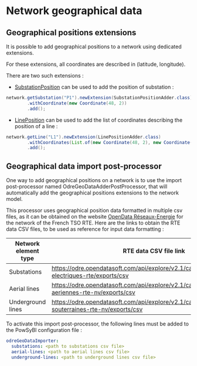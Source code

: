 Network geographical data
=========================

Geographical positions extensions
---------------------------------

It is possible to add geographical positions to a network using dedicated extensions.

For these extensions, all coordinates are described in (latitude, longitude).

There are two such extensions :

* [SubstationPosition](https://javadoc.io/doc/com.powsybl/powsybl-iidm-extensions/latest/com.powsybl.iidm.extensions/com/powsybl/iidm/network/extensions/SubstationPosition.html) can be used to add the position of substation :

```java
network.getSubstation("P1").newExtension(SubstationPositionAdder.class)
        .withCoordinate(new Coordinate(48, 2))
        .add();
```

* [LinePosition](https://javadoc.io/doc/com.powsybl/powsybl-iidm-extensions/latest/com.powsybl.iidm.extensions/com/powsybl/iidm/network/extensions/LinePosition.html) can be used to add the list of coordinates describing the position of a line :

```java
network.getLine("L1").newExtension(LinePositionAdder.class)
        .withCoordinates(List.of(new Coordinate(48, 2), new Coordinate(48.1, 2.1)))
        .add();
```

Geographical data import post-processor
---------------------------------------

One way to add geographical positions on a network is to use the import post-processor named OdreGeoDataAdderPostProcessor, that will automatically add the geographical positions extensions to the network model.

This processor uses geographical position data formatted in multiple csv files, as it can be obtained on the website [OpenData Réseaux-Energie](https://odre.opendatasoft.com) for the network of the French TSO RTE.
Here are the links to obtain the RTE data CSV files, to be used as reference for input data formatting :

| Network element type | RTE data CSV file link                                                                                 |
|----------------------|--------------------------------------------------------------------------------------------------------|
| Substations          | https://odre.opendatasoft.com/api/explore/v2.1/catalog/datasets/postes-electriques-rte/exports/csv     |
| Aerial lines         | https://odre.opendatasoft.com/api/explore/v2.1/catalog/datasets/lignes-aeriennes-rte-nv/exports/csv    |
| Underground lines    | https://odre.opendatasoft.com/api/explore/v2.1/catalog/datasets/lignes-souterraines-rte-nv/exports/csv |

To activate this import post-processor, the following lines must be added to the PowSyBl configuration file :

```yaml
odreGeoDataImporter:
  substations: <path to substations csv file>
  aerial-lines: <path to aerial lines csv file>
  underground-lines: <path to underground lines csv file>
```
    
